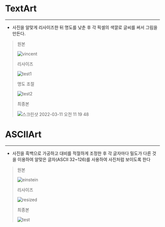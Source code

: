 # TextArt
***
* 사진을 알맞게 리사이즈한 뒤 명도를 낮춘 후 각 픽셀의 색깔로 글씨를 써서 그림을 만든다.

> 원본
> 
> ![vincent](https://user-images.githubusercontent.com/78355442/157780576-1b6bb813-664c-4caa-bd44-de83b482abb1.jpg)
> 
> 
> 리사이즈
> 
> ![test1](https://user-images.githubusercontent.com/78355442/157781870-45b71e98-a854-412b-afdc-76b458170330.png)
> 
> 
> 명도 조절
> 
> ![test2](https://user-images.githubusercontent.com/78355442/157788922-11a21aa3-b1a3-47cb-af74-b0db8bfcbf26.png)
> 
> 
> 최종본
> 
> ![스크린샷 2022-03-11 오전 11 19 48](https://user-images.githubusercontent.com/78355442/157789642-0b9c2400-13ef-4aad-b21f-f938923a1d3c.png)

# ASCIIArt
***
* 사진을 흑백으로 가공하고 대비를 적절하게 조정한 후 각 글자마다 밀도가 다른 것을 이용하여 알맞은 글자(ASCII 32~126)를 사용하여 사진처럼 보이도록 한다

> 원본
> 
> ![einstein](https://user-images.githubusercontent.com/78355442/158289399-023fb389-e9aa-4715-a1f1-2eee59bc5e0c.jpeg)
> 
> 
> 리사이즈
> 
> ![resized](https://user-images.githubusercontent.com/78355442/158289781-2f6abb59-a269-4eee-a01a-e32d06aaaa66.png)
> 
> 
> 최종본
> 
> ![test](https://user-images.githubusercontent.com/78355442/158289322-53fe308e-c05c-4a9d-925a-340d5026cecc.png)